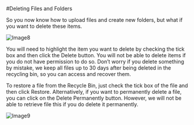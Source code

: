 #Deleting Files and Folders

So you now know how to upload files and create new folders, but what if you want to delete these items.

![Image8](https://github.com/richgukfast/docs.ukfast.co.uk/blob/master/source/fastdrive/files/Image8.PNG)

You will need to highlight the item you want to delete by checking the tick box and then click the Delete button. You will not be able to delete items if you do not have permission to do so. Don’t worry if you delete something by mistake, we keep all files up to 30 days after being deleted in the recycling bin, so you can access and recover them.

To restore a file from the Recycle Bin, just check the tick box of the file  and then click Restore. Alternatively, if you want to permanently delete a file, you can click on the Delete Permanently button. However, we will not be able to retrieve file this if you do delete it permanently.

![Image9](https://github.com/richgukfast/docs.ukfast.co.uk/blob/master/source/fastdrive/files/Image9.PNG)

